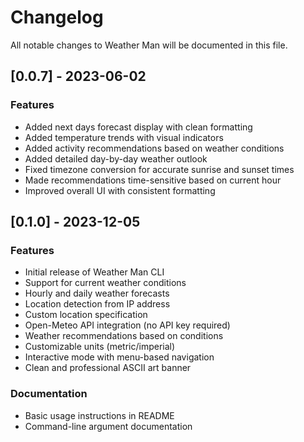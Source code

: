 # Changelog

All notable changes to Weather Man will be documented in this file.

## [0.0.7] - 2023-06-02

### Features
- Added next days forecast display with clean formatting
- Added temperature trends with visual indicators
- Added activity recommendations based on weather conditions
- Added detailed day-by-day weather outlook
- Fixed timezone conversion for accurate sunrise and sunset times
- Made recommendations time-sensitive based on current hour
- Improved overall UI with consistent formatting

## [0.1.0] - 2023-12-05

### Features
- Initial release of Weather Man CLI
- Support for current weather conditions
- Hourly and daily weather forecasts
- Location detection from IP address
- Custom location specification
- Open-Meteo API integration (no API key required)
- Weather recommendations based on conditions
- Customizable units (metric/imperial)
- Interactive mode with menu-based navigation
- Clean and professional ASCII art banner

### Documentation
- Basic usage instructions in README
- Command-line argument documentation

<!-- generated by git-cliff -->